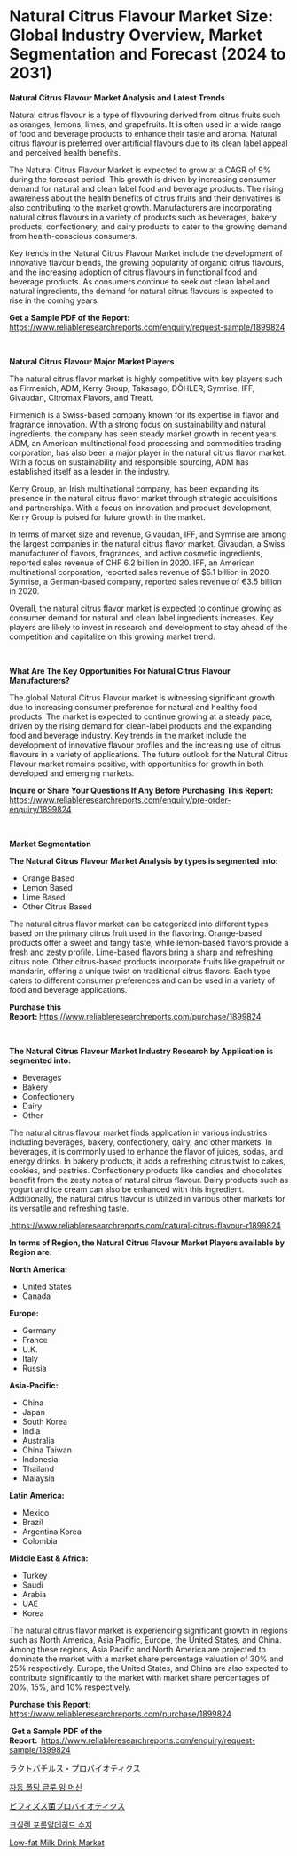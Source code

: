 <p><h1>Natural Citrus Flavour Market Size: Global Industry Overview, Market Segmentation and Forecast (2024 to 2031)</h1></p><p><strong>Natural Citrus Flavour Market Analysis and Latest Trends</strong></p>
<p><p>Natural citrus flavour is a type of flavouring derived from citrus fruits such as oranges, lemons, limes, and grapefruits. It is often used in a wide range of food and beverage products to enhance their taste and aroma. Natural citrus flavour is preferred over artificial flavours due to its clean label appeal and perceived health benefits.</p><p>The Natural Citrus Flavour Market is expected to grow at a CAGR of 9% during the forecast period. This growth is driven by increasing consumer demand for natural and clean label food and beverage products. The rising awareness about the health benefits of citrus fruits and their derivatives is also contributing to the market growth. Manufacturers are incorporating natural citrus flavours in a variety of products such as beverages, bakery products, confectionery, and dairy products to cater to the growing demand from health-conscious consumers.</p><p>Key trends in the Natural Citrus Flavour Market include the development of innovative flavour blends, the growing popularity of organic citrus flavours, and the increasing adoption of citrus flavours in functional food and beverage products. As consumers continue to seek out clean label and natural ingredients, the demand for natural citrus flavours is expected to rise in the coming years.</p></p>
<p><strong>Get a Sample PDF of the Report:&nbsp;</strong> <a href="https://www.reliableresearchreports.com/enquiry/request-sample/1899824">https://www.reliableresearchreports.com/enquiry/request-sample/1899824</a></p>
<p>&nbsp;</p>
<p><strong>Natural Citrus Flavour Major Market Players</strong></p>
<p><p>The natural citrus flavor market is highly competitive with key players such as Firmenich, ADM, Kerry Group, Takasago, DÖHLER, Symrise, IFF, Givaudan, Citromax Flavors, and Treatt. </p><p>Firmenich is a Swiss-based company known for its expertise in flavor and fragrance innovation. With a strong focus on sustainability and natural ingredients, the company has seen steady market growth in recent years. ADM, an American multinational food processing and commodities trading corporation, has also been a major player in the natural citrus flavor market. With a focus on sustainability and responsible sourcing, ADM has established itself as a leader in the industry.</p><p>Kerry Group, an Irish multinational company, has been expanding its presence in the natural citrus flavor market through strategic acquisitions and partnerships. With a focus on innovation and product development, Kerry Group is poised for future growth in the market.</p><p>In terms of market size and revenue, Givaudan, IFF, and Symrise are among the largest companies in the natural citrus flavor market. Givaudan, a Swiss manufacturer of flavors, fragrances, and active cosmetic ingredients, reported sales revenue of CHF 6.2 billion in 2020. IFF, an American multinational corporation, reported sales revenue of $5.1 billion in 2020. Symrise, a German-based company, reported sales revenue of €3.5 billion in 2020. </p><p>Overall, the natural citrus flavor market is expected to continue growing as consumer demand for natural and clean label ingredients increases. Key players are likely to invest in research and development to stay ahead of the competition and capitalize on this growing market trend.</p></p>
<p>&nbsp;</p>
<p><strong>What Are The Key Opportunities For Natural Citrus Flavour Manufacturers?</strong></p>
<p><p>The global Natural Citrus Flavour market is witnessing significant growth due to increasing consumer preference for natural and healthy food products. The market is expected to continue growing at a steady pace, driven by the rising demand for clean-label products and the expanding food and beverage industry. Key trends in the market include the development of innovative flavour profiles and the increasing use of citrus flavours in a variety of applications. The future outlook for the Natural Citrus Flavour market remains positive, with opportunities for growth in both developed and emerging markets.</p></p>
<p><strong>Inquire or Share Your Questions If Any Before Purchasing This Report:</strong> <a href="https://www.reliableresearchreports.com/enquiry/pre-order-enquiry/1899824">https://www.reliableresearchreports.com/enquiry/pre-order-enquiry/1899824</a></p>
<p>&nbsp;</p>
<p><strong>Market Segmentation</strong></p>
<p><strong>The Natural Citrus Flavour Market Analysis by types is segmented into:</strong></p>
<p><ul><li>Orange Based</li><li>Lemon Based</li><li>Lime Based</li><li>Other Citrus Based</li></ul></p>
<p><p>The natural citrus flavor market can be categorized into different types based on the primary citrus fruit used in the flavoring. Orange-based products offer a sweet and tangy taste, while lemon-based flavors provide a fresh and zesty profile. Lime-based flavors bring a sharp and refreshing citrus note. Other citrus-based products incorporate fruits like grapefruit or mandarin, offering a unique twist on traditional citrus flavors. Each type caters to different consumer preferences and can be used in a variety of food and beverage applications.</p></p>
<p><strong>Purchase this Report:&nbsp;</strong><a href="https://www.reliableresearchreports.com/purchase/1899824">https://www.reliableresearchreports.com/purchase/1899824</a></p>
<p>&nbsp;</p>
<p><strong>The Natural Citrus Flavour Market Industry Research by Application is segmented into:</strong></p>
<p><ul><li>Beverages</li><li>Bakery</li><li>Confectionery</li><li>Dairy</li><li>Other</li></ul></p>
<p><p>The natural citrus flavour market finds application in various industries including beverages, bakery, confectionery, dairy, and other markets. In beverages, it is commonly used to enhance the flavor of juices, sodas, and energy drinks. In bakery products, it adds a refreshing citrus twist to cakes, cookies, and pastries. Confectionery products like candies and chocolates benefit from the zesty notes of natural citrus flavour. Dairy products such as yogurt and ice cream can also be enhanced with this ingredient. Additionally, the natural citrus flavour is utilized in various other markets for its versatile and refreshing taste.</p></p>
<p><a href="https://www.reliableresearchreports.com/natural-citrus-flavour-r1899824">&nbsp;https://www.reliableresearchreports.com/natural-citrus-flavour-r1899824</a></p>
<p><strong>In terms of Region, the Natural Citrus Flavour Market Players available by Region are:</strong></p>
<p>
    <p> <strong> North America: </strong>
        <ul>
            <li>United States</li>
            <li>Canada</li>
        </ul>
        </p> 
    <p> <strong> Europe: </strong>
        <ul>
            <li>Germany</li>
            <li>France</li>
            <li>U.K.</li>
            <li>Italy</li>
            <li>Russia</li>
        </ul>
        </p> 
    <p> <strong> Asia-Pacific: </strong>
        <ul>
            <li>China</li>
            <li>Japan</li>
            <li>South Korea</li>
            <li>India</li>
            <li>Australia</li>
            <li>China Taiwan</li>
            <li>Indonesia</li>
            <li>Thailand</li>
            <li>Malaysia</li>
        </ul>
        </p> 
    <p> <strong> Latin America: </strong>
        <ul>
            <li>Mexico</li>
            <li>Brazil</li>
            <li>Argentina Korea</li>
            <li>Colombia</li>
        </ul>
        </p> 
    <p> <strong> Middle East & Africa: </strong>
        <ul>
            <li>Turkey</li>
            <li>Saudi</li>
            <li>Arabia</li>
            <li>UAE</li>
            <li>Korea</li>
        </ul>
    </p>
    </p>
<p><p>The natural citrus flavor market is experiencing significant growth in regions such as North America, Asia Pacific, Europe, the United States, and China. Among these regions, Asia Pacific and North America are projected to dominate the market with a market share percentage valuation of 30% and 25% respectively. Europe, the United States, and China are also expected to contribute significantly to the market with market share percentages of 20%, 15%, and 10% respectively.</p></p>
<p><strong>Purchase this Report: </strong><a href="https://www.reliableresearchreports.com/purchase/1899824">https://www.reliableresearchreports.com/purchase/1899824</a></p>
<p>&nbsp;<strong>Get a Sample PDF of the Report:&nbsp;&nbsp;</strong><a href="https://www.reliableresearchreports.com/enquiry/request-sample/1899824">https://www.reliableresearchreports.com/enquiry/request-sample/1899824</a></p>
<p><strong></strong></p>
<p><p><a href="https://github.com/luffiazaza/Market-Research-Report-List-1/blob/main/573205319869.md">ラクトバチルス・プロバイオティクス</a></p><p><a href="https://github.com/PhilToryphy7876567/Market-Research-Report-List-1/blob/main/678349818244.md">자동 폴딩 글루 잉 머신</a></p><p><a href="https://github.com/avbqbctihcbe2/Market-Research-Report-List-1/blob/main/254819819868.md">ビフィズス菌プロバイオティクス</a></p><p><a href="https://github.com/hzumrdvas204296/Market-Research-Report-List-1/blob/main/819297718243.md">크실렌 포름알데히드 수지</a></p><p><a href="https://github.com/dimitrishawkinswaynenp91rgz/Market-Research-Report-List-2/blob/main/low-fat-milk-drink-market.md">Low-fat Milk Drink Market</a></p></p>